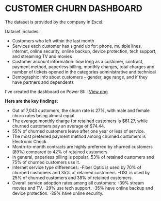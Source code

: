 # CUSTOMER CHURN DASHBOARD

The dataset is provided by the company in Excel. 

 Dataset includes: 
- Customers who left within the last month
- Services each customer has signed up for: phone, multiple lines, internet, online security, online backup, device protection, tech
support, and streaming TV and movies
- Customer account information: how long as a customer, contract, payment method, paperless billing, monthly charges, total charges
and number of tickets opened in the categories administrative and technical
- Demographic info about customers – gender, age range, and if they have partners and dependents

I've created the dashboard on Power BI: 
! [View png](./ChurnDashboard.png)

**Here are the key findings:**

- Out of 7,043 customers, the churn rate is 27%, with male and female churn rates being almost equal.
- The average monthly charge for retained customers is $61.27, while churned customers pay an average of $74.44.
- 55% of churned customers leave after  one year or less of service.
- The most preferred payment method among churned customers is Electronic Check.
- Month-to-month contracts are highly preferred by churned customers (89%) compared to 42% of retained customers.
- In general, paperless billing is popular: 53% of retained customers and 75% of churned customers use it.
- Internet service type differences:
   -Fiber Optic is used by 70% of churned customers and 35% of retained customers.
   -DSL is used by 25% of churned customers and 38% of retained customers.
- Overall service adoption rates among all customers:
   -39% stream movies and TV.
   -29% use tech support.
   -35% have online backup and device protection.
   -29% have online security.






